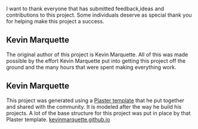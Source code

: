 I want to thank everyone that has submitted feedback,ideas and contributions to this project. Some individuals deserve as special thank you for helping make this project a success.

## Kevin Marquette

The original author of this project is Kevin Marquette. All of this was made possible by the effort Kevin Marquette put into getting this project off the ground and the many hours that were spent making everything work.

## Kevin Marquette

This project was generated using a [Plaster template](https://github.com/KevinMarquette/PlasterTemplates) that he put together and shared with the community. It is modeled after the way he build his projects. A lot of the base structure for this project was put in place by that Plaster template. [kevinmarquette.github.io](http://kevinmarquette.github.io)
